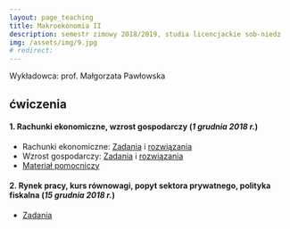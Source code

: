 ```yaml
---
layout: page_teaching
title: Makroekonomia II
description: semestr zimowy 2018/2019, studia licencjackie sob-niedz
img: /assets/img/9.jpg
# redirect:
---
```


Wykładowca: prof. Małgorzata Pawłowska

## ćwiczenia

<h4> 1. Rachunki ekonomiczne, wzrost gospodarczy (<i>1 grudnia 2018 r.</i>) </h4>

<ul class="fa-ul">

  <li> <i class="fas fa-thumbtack"></i> Rachunki ekonomiczne:
    <a target="_blank" rel="noopener noreferrer" href="{{ '/teaching/makroekonomia2_SN/makroII_cw1_RN.pdf' | prepend: site.baseurl | prepend: site.url }}"> Zadania</a>
    i <a target="_blank" rel="noopener noreferrer" href="{{ '/teaching/makroekonomia2_SN/makroII_cw1_RN_odp.pdf' | prepend: site.baseurl | prepend: site.url }}"> rozwiązania</a>
  </li>

  <li> <i class="fas fa-thumbtack"></i> Wzrost gospodarczy:
    <a target="_blank" rel="noopener noreferrer" href="{{ '/teaching/makroekonomia2_SN/makroII_cw1_WG.pdf' | prepend: site.baseurl | prepend: site.url }}"> Zadania</a>
    i <a target="_blank" rel="noopener noreferrer" href="{{ '/teaching/makroekonomia2_SN/makroII_cw1_WG_odp.pdf' | prepend: site.baseurl | prepend: site.url }}"> rozwiązania</a>
  </li>

  <li> <i class="fas fa-thumbtack"></i>
      <a target="_blank" rel="noopener noreferrer" href="{{ '/teaching/makroekonomia2/rachunki_ekonomiczne.pdf' | prepend: site.baseurl | prepend: site.url }}"> Materiał pomocniczy</a>
  </li>

</ul>

<h4> 2. Rynek pracy, kurs równowagi, popyt sektora prywatnego, polityka fiskalna (<i>15 grudnia 2018 r.</i>) </h4>
<ul class="fa-ul">
  <li> <i class="fas fa-thumbtack"></i> <a target="_blank" rel="noopener noreferrer" href="{{ '/teaching/makroekonomia2_SN/makroII_cw2.pdf' | prepend: site.baseurl | prepend: site.url }}"> Zadania</a>
  </li>
</ul>
